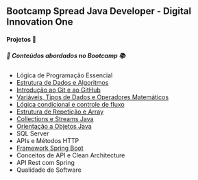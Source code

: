 
## Bootcamp Spread Java Developer - Digital Innovation One

#### Projetos :file_folder:

##### :memo: Conteúdos abordados no Bootcamp :books:

* Lógica de Programação Essencial
* [Estrutura de Dados e Algoritmos](https://github.com/Tati-Ramos/Bootcamp-Spread---DIO/tree/main/src/main/java/com/projeto)
* [Introdução ao Git e ao GitHub](https://github.com/Tati-Ramos/Git-GitHub)
* [Variáveis, Tipos de Dados e Operadores Matemáticos](https://github.com/Tati-Ramos/Java/tree/main/Java/src/digital/innovation/one)
* [Lógica condicional e controle de fluxo](https://github.com/Tati-Ramos/Java/tree/main/Java/src/digital/innovation/one)
* [Estrutura de Repetição e Array](https://github.com/Tati-Ramos/Java/tree/main/Java/src/digital/innovation/one)
* [Collections e Streams Java](https://github.com/Tati-Ramos/Bootcamp-Spread---DIO/tree/main/collections)
* [Orientação a Objetos Java](https://github.com/Tati-Ramos/Bootcamp-Spread---DIO/tree/main/orientacao-objetos-java)
* SQL Server
* APIs e Métodos HTTP
* [Framework Spring Boot](https://github.com/Tati-Ramos/Bootcamp-Spread---DIO/tree/main/spring-boot)
* Conceitos de API e Clean Architecture
* API Rest com Spring
* Qualidade de Software

